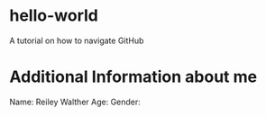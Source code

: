 # hello-world
A tutorial on how to navigate GitHub

# Additional Information about me
Name:      Reiley Walther
Age:
Gender:
